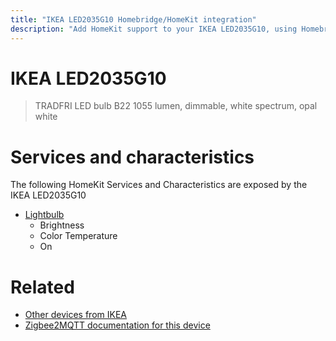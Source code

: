 ```yaml
---
title: "IKEA LED2035G10 Homebridge/HomeKit integration"
description: "Add HomeKit support to your IKEA LED2035G10, using Homebridge, Zigbee2MQTT and homebridge-z2m."
---
```

<!---
This file has been GENERATED using src/docgen/docgen.ts
DO NOT EDIT THIS FILE MANUALLY!
-->
# IKEA LED2035G10
> TRADFRI LED bulb B22 1055 lumen, dimmable, white spectrum, opal white


# Services and characteristics
The following HomeKit Services and Characteristics are exposed by
the IKEA LED2035G10

* [Lightbulb](../../light.md)
  * Brightness
  * Color Temperature
  * On


# Related
* [Other devices from IKEA](../index.md#ikea)
* [Zigbee2MQTT documentation for this device](https://www.zigbee2mqtt.io/devices/LED2035G10.html)